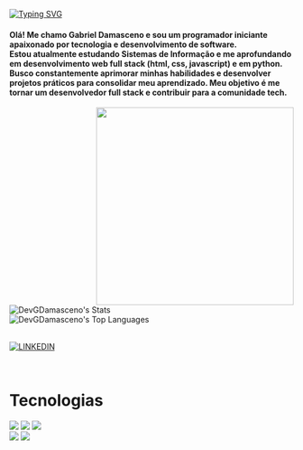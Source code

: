 [![Typing SVG](https://readme-typing-svg.demolab.com/?lines=Software+Developer;Full+Stack)](https://git.io/typing-svg)

<h4>Olá! Me chamo Gabriel Damasceno e sou um programador iniciante apaixonado por tecnologia e desenvolvimento de software. 
  <br>Estou atualmente estudando Sistemas de Informação e me aprofundando em desenvolvimento web full stack (html, css, javascript) e em python.
  <br> Busco constantemente aprimorar minhas habilidades e desenvolver projetos práticos para consolidar meu aprendizado. Meu objetivo é me tornar um desenvolvedor full stack e contribuir para a comunidade tech.</h3>

 <img align="right" height="350px" width="350px" src="https://media1.tenor.com/m/pjNvammO-LQAAAAd/frieren-anime-frieren-elf.gif"/>

<br> ![DevGDamasceno's Stats](https://github-readme-stats.vercel.app/api?username=DevGDamasceno&theme=algolia&show_icons=true&hide_border=true&count_private=true)
<br> ![DevGDamasceno's Top Languages](https://github-readme-stats.vercel.app/api/top-langs/?username=DevGDamasceno&theme=algolia&show_icons=true&hide_border=true&layout=compact)


 <br> [![LINKEDIN](https://img.shields.io/badge/LinkedIn-0E151D?style=for-the-badge&logo=linkedin&logoColor=white)](https://www.linkedin.com/in/gabriel-damasceno-814311243/)

<br>

<h1>Tecnologias </h1>

<div> <img src="https://img.shields.io/badge/HTML-0E151D?style=for-the-badge&logo=html5&logoColor=white"/> 
      <img src="https://img.shields.io/badge/CSS-0E151D?&style=for-the-badge&logo=css3&logoColor=white"/> 
      <img src="https://img.shields.io/badge/JavaScript-0E151D?style=for-the-badge&logo=javascript&logoColor=white"/> <br>
      <img src="https://img.shields.io/badge/React-0E151D?style=for-the-badge&logo=react&logoColor=white"/>
      <img src="https://img.shields.io/badge/python-0E151D?style=for-the-badge&logo=python&logoColor=white"/> </div>
